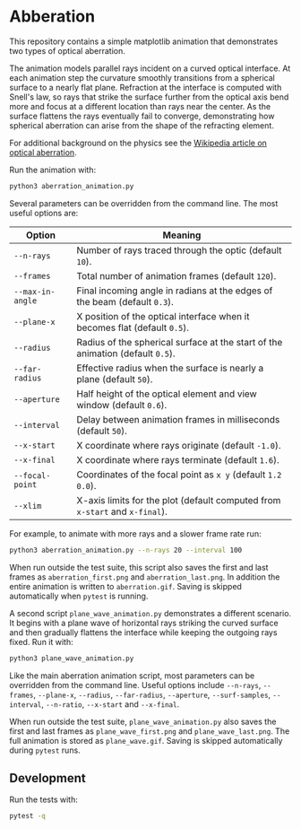 # Abberation

This repository contains a simple matplotlib animation that demonstrates two types of optical aberration.

The animation models parallel rays incident on a curved optical interface.  At
each animation step the curvature smoothly transitions from a spherical surface
to a nearly flat plane.  Refraction at the interface is computed with Snell's
law, so rays that strike the surface further from the optical axis bend more and
focus at a different location than rays near the center.  As the surface flattens
the rays eventually fail to converge, demonstrating how spherical aberration can
arise from the shape of the refracting element.

For additional background on the physics see the
[Wikipedia article on optical aberration](https://en.wikipedia.org/wiki/Optical_aberration).

Run the animation with:

```bash
python3 aberration_animation.py
```

Several parameters can be overridden from the command line.  The most
useful options are:

| Option | Meaning |
| ------ | ------- |
| `--n-rays` | Number of rays traced through the optic (default `10`). |
| `--frames` | Total number of animation frames (default `120`). |
| `--max-in-angle` | Final incoming angle in radians at the edges of the beam (default `0.3`). |
| `--plane-x` | X position of the optical interface when it becomes flat (default `0.5`). |
| `--radius` | Radius of the spherical surface at the start of the animation (default `0.5`). |
| `--far-radius` | Effective radius when the surface is nearly a plane (default `50`). |
| `--aperture` | Half height of the optical element and view window (default `0.6`). |
| `--interval` | Delay between animation frames in milliseconds (default `50`). |
| `--x-start` | X coordinate where rays originate (default `-1.0`). |
| `--x-final` | X coordinate where rays terminate (default `1.6`). |
| `--focal-point` | Coordinates of the focal point as `x y` (default `1.2 0.0`). |
| `--xlim` | X-axis limits for the plot (default computed from `x-start` and `x-final`). |

For example, to animate with more rays and a slower frame rate run:

```bash
python3 aberration_animation.py --n-rays 20 --interval 100
```

When run outside the test suite, this script also saves the first and last
frames as `aberration_first.png` and `aberration_last.png`.  In addition the
entire animation is written to `aberration.gif`. Saving is skipped
automatically when `pytest` is running.

A second script `plane_wave_animation.py` demonstrates a different scenario. It begins with a plane wave of horizontal rays striking the curved surface and then gradually flattens the interface while keeping the outgoing rays fixed.
Run it with:

```bash
python3 plane_wave_animation.py
```

Like the main aberration animation script, most parameters can be overridden
from the command line. Useful options include `--n-rays`, `--frames`,
`--plane-x`, `--radius`, `--far-radius`, `--aperture`, `--surf-samples`,
`--interval`, `--n-ratio`, `--x-start` and `--x-final`.

When run outside the test suite, `plane_wave_animation.py` also saves the first
and last frames as `plane_wave_first.png` and `plane_wave_last.png`. The full
animation is stored as `plane_wave.gif`. Saving is skipped automatically during
`pytest` runs.

## Development

Run the tests with:

```bash
pytest -q
```
